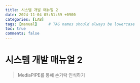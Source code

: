 ```yaml
---
title: 시스템 개발 매뉴얼 2
date: 2024-11-04 05:51:59 +0900
categories: [LAB]
tags: [manual]     # TAG names should always be lowercase
toc: true
comments: false
---
```


# 시스템 개발 매뉴얼 2

> MediaPIPE를 통해 손가락 인식하기

